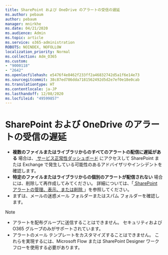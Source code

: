 ```yaml
---
title: SharePoint および OneDrive のアラートの受信の遅延
ms.author: pebaum
author: pebaum
manager: mnirkhe
ms.date: 04/21/2020
ms.audience: Admin
ms.topic: article
ms.service: o365-administration
ROBOTS: NOINDEX, NOFOLLOW
localization_priority: Normal
ms.collection: Adm_O365
ms.custom:
- "9000118"
- "2642"
ms.openlocfilehash: e5476f4e8462f233ff2a46832742d5a1f6e14e73
ms.sourcegitcommit: 38c87ed786dda7181562492d5d2e7ef0e18e0cab
ms.translationtype: HT
ms.contentlocale: ja-JP
ms.lasthandoff: 12/08/2020
ms.locfileid: "49599857"
---
```

# <a name="delays-in-receiving-sharepoint-and-onedrive-alerts"></a>SharePoint および OneDrive のアラートの受信の遅延

- **複数のファイルまたはライブラリからのすべてのアラートの配信に遅延がある** 場合は、[ サービス正常性ダッシュボード](https://portal.office.com/adminportal/home?ref=/servicehealth) にアクセスして SharePoint または Exchange で発生している可能性のあるアドバイザリやインシデントを確認します。
- **特定のファイルまたはライブラリからの個別のアラートが配信されない** 場合には、削除して再作成してみてください。 詳細については、「[ SharePoint アラートの管理、表示、または削除 ](https://support.microsoft.com/office/99dfb19c-9a90-4a8c-aba1-aa8c8afb0de2) 」を参照してください。
- まずは、メールの迷惑メール フォルダーまたはスパム フォルダーを確認します。

> [!NOTE]
> - アラートを配布グループに送信することはできません。 セキュリティおよび O365 グループのみがサポートされています。
> - アラートのメール テンプレートをカスタマイズすることはできません。 これらを実現するには、Microsoft Flow または SharePoint Designer ワークフローを使用する必要があります。
